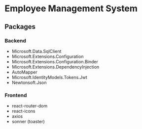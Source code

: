 # Employee Management System

## Packages
### Backend
* Microsoft.Data.SqlClient
* Microsoft.Extensions.Configuration
* Microsoft.Extensions.Configuration.Binder
* Microsoft.Extensions.DependencyInjection
* AutoMapper
* Microsoft.IdentityModels.Tokens.Jwt
* Newtonsoft.Json

### Frontend
* react-router-dom
* react-icons
* axios
* sonner (toaster)